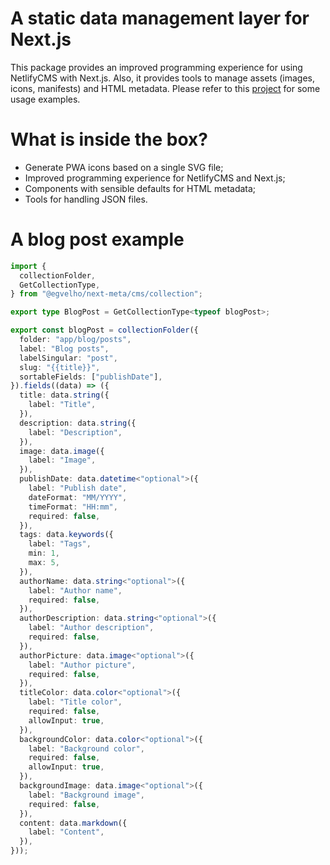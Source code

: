 # A static data management layer for Next.js

This package provides an improved programming experience for using NetlifyCMS with Next.js. Also, it provides tools to manage assets (images, icons, manifests) and HTML metadata.
Please refer to this [project](https://github.com/eduardavelho/next-material-netlify-cms-blog) for some usage examples.

# What is inside the box?

* Generate PWA icons based on a single SVG file;
* Improved programming experience for NetlifyCMS and Next.js;
* Components with sensible defaults for HTML metadata;
* Tools for handling JSON files.

# A blog post example

```typescript
import {
  collectionFolder,
  GetCollectionType,
} from "@egvelho/next-meta/cms/collection";

export type BlogPost = GetCollectionType<typeof blogPost>;

export const blogPost = collectionFolder({
  folder: "app/blog/posts",
  label: "Blog posts",
  labelSingular: "post",
  slug: "{{title}}",
  sortableFields: ["publishDate"],
}).fields((data) => ({
  title: data.string({
    label: "Title",
  }),
  description: data.string({
    label: "Description",
  }),
  image: data.image({
    label: "Image",
  }),
  publishDate: data.datetime<"optional">({
    label: "Publish date",
    dateFormat: "MM/YYYY",
    timeFormat: "HH:mm",
    required: false,
  }),
  tags: data.keywords({
    label: "Tags",
    min: 1,
    max: 5,
  }),
  authorName: data.string<"optional">({
    label: "Author name",
    required: false,
  }),
  authorDescription: data.string<"optional">({
    label: "Author description",
    required: false,
  }),
  authorPicture: data.image<"optional">({
    label: "Author picture",
    required: false,
  }),
  titleColor: data.color<"optional">({
    label: "Title color",
    required: false,
    allowInput: true,
  }),
  backgroundColor: data.color<"optional">({
    label: "Background color",
    required: false,
    allowInput: true,
  }),
  backgroundImage: data.image<"optional">({
    label: "Background image",
    required: false,
  }),
  content: data.markdown({
    label: "Content",
  }),
}));
```
